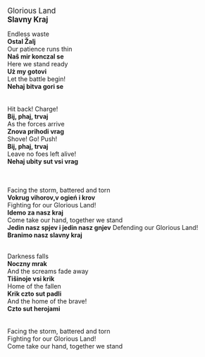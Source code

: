 <big>Glorious Land<br>
<b>Slavny Kraj</big></b>


Endless waste<br>
**Ostal Žalj** <br>
Our patience runs thin<br>
**Naŝ mir konczal se**<br>
Here we stand ready<br>
**Uż my gotovi**<br>
Let the battle begin!<br>
**Nehaj bitva gori se**<br>
<br><br>
Hit back! Charge!<br>
**Bij, phaj, trvaj**<br>
As the forces arrive<br>
**Znova prihodi vrag**<br>
Shove! Go! Push!<br>
**Bij, phaj, trvaj**<br>
Leave no foes left alive!<br>
**Nehaj ubity sut vsi vrag**

<br><br>
Facing the storm, battered and torn<br>
**Vokrug vihorov,v ogień i krov** <br>
Fighting for our Glorious Land!<br>
**Idemo za nasz kraj**<br>
Come take our hand, together we stand<br>
**Jedin nasz spjev i jedin nasz gnjev**
Defending our Glorious Land!<br>
**Branimo nasz slavny kraj**<br><br>

Darkness falls<br>
**Noczny mrak**<br>
And the screams fade away<br>
**Tišinoje vsi krik**<br>
Home of the fallen<br>
**Krik czto sut padli**<br>
And the home of the brave!<br>
**Czto sut herojami**<br>
<br><br>
Facing the storm, battered and torn<br>
Fighting for our Glorious Land!<br>
Come take our hand, together we stand<br>

